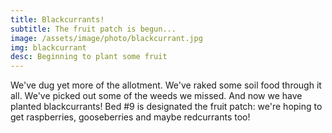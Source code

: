 ```yaml
---
title: Blackcurrants!
subtitle: The fruit patch is begun...
image: /assets/image/photo/blackcurrant.jpg
img: blackcurrant
desc: Beginning to plant some fruit
---
```


We've dug yet more of the allotment. We've raked some soil food through it all. We've picked out some of the weeds we missed. And now we have planted blackcurrants! Bed #9 is designated the fruit patch: we're hoping to get raspberries, gooseberries and maybe redcurrants too!
